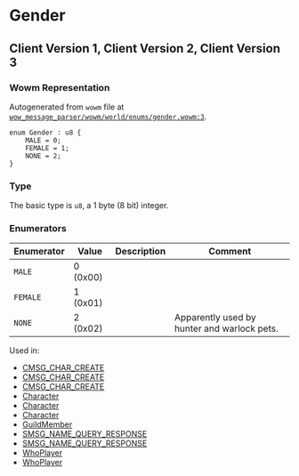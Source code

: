 # Gender

## Client Version 1, Client Version 2, Client Version 3

### Wowm Representation

Autogenerated from `wowm` file at [`wow_message_parser/wowm/world/enums/gender.wowm:3`](https://github.com/gtker/wow_messages/tree/main/wow_message_parser/wowm/world/enums/gender.wowm#L3).

```rust,ignore
enum Gender : u8 {
    MALE = 0;
    FEMALE = 1;
    NONE = 2;
}
```
### Type
The basic type is `u8`, a 1 byte (8 bit) integer.
### Enumerators
| Enumerator | Value  | Description | Comment |
| --------- | -------- | ----------- | ------- |
| `MALE` | 0 (0x00) |  |  |
| `FEMALE` | 1 (0x01) |  |  |
| `NONE` | 2 (0x02) |  | Apparently used by hunter and warlock pets. |

Used in:
* [CMSG_CHAR_CREATE](cmsg_char_create.md)
* [CMSG_CHAR_CREATE](cmsg_char_create.md)
* [CMSG_CHAR_CREATE](cmsg_char_create.md)
* [Character](character.md)
* [Character](character.md)
* [Character](character.md)
* [GuildMember](guildmember.md)
* [SMSG_NAME_QUERY_RESPONSE](smsg_name_query_response.md)
* [SMSG_NAME_QUERY_RESPONSE](smsg_name_query_response.md)
* [WhoPlayer](whoplayer.md)
* [WhoPlayer](whoplayer.md)

